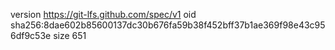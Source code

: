 version https://git-lfs.github.com/spec/v1
oid sha256:8dae602b85600137dc30b676fa59b38f452bff37b1ae369f98e43c956df9c53e
size 651
